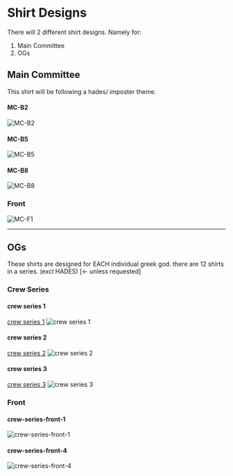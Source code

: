 # Shirt Designs

There will 2 different shirt designs. Namely for:
1. Main Committee
2. OGs

## Main Committee
This shirt will be following a hades/ imposter theme.

#### MC-B2

![MC-B2](./drafts/MC-B/MC-B2.jpg)

#### MC-B5

![MC-B5](./drafts/MC-B/MC-B5.jpg)

#### MC-B8

![MC-B8](./drafts/MC-B/MC-B8.jpg)

### Front

![MC-F1](./drafts/Front/MC-F1.jpg)

---

## OGs
These shirts are designed for EACH individual greek god. there are 12 shirts in a series. (excl HADES) [<- unless requested]

### Crew Series

#### crew series 1
[crew series 1](./crew-series-1)
![crew series 1](./drafts/crew-series-1/12-ZEUS.png)

#### crew series 2
[crew series 2](./crew-series-2)
![crew series 2](./drafts/crew-series-2/12-ZEUS.png)

#### crew series 3
[crew series 3](./crew-series-3)
![crew series 3](./drafts/crew-series-3/12-ZEUS.png)

### Front
#### crew-series-front-1
![crew-series-front-1](./drafts/crew-series-front/csf-1.png)

#### crew-series-front-4
![crew-series-front-4](./drafts/crew-series-front/csf-4.png)

